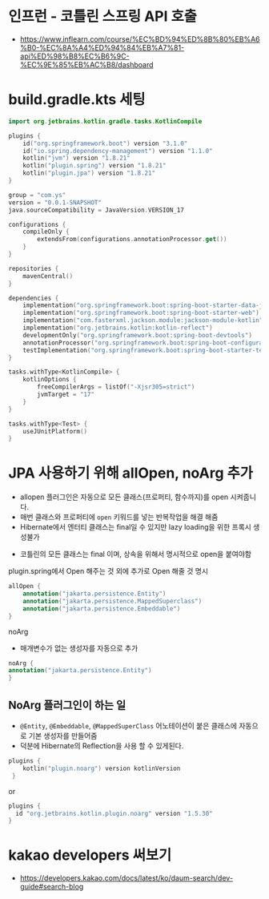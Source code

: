 # 인프런 - 코틀린 스프링 API 호출

* https://www.inflearn.com/course/%EC%BD%94%ED%8B%80%EB%A6%B0-%EC%8A%A4%ED%94%84%EB%A7%81-api%ED%98%B8%EC%B6%9C-%EC%9E%85%EB%AC%B8/dashboard





# build.gradle.kts 세팅

```kotlin
import org.jetbrains.kotlin.gradle.tasks.KotlinCompile

plugins {
    id("org.springframework.boot") version "3.1.0"
    id("io.spring.dependency-management") version "1.1.0"
    kotlin("jvm") version "1.8.21"
    kotlin("plugin.spring") version "1.8.21"
    kotlin("plugin.jpa") version "1.8.21"
}

group = "com.ys"
version = "0.0.1-SNAPSHOT"
java.sourceCompatibility = JavaVersion.VERSION_17

configurations {
    compileOnly {
        extendsFrom(configurations.annotationProcessor.get())
    }
}

repositories {
    mavenCentral()
}

dependencies {
    implementation("org.springframework.boot:spring-boot-starter-data-jpa")
    implementation("org.springframework.boot:spring-boot-starter-web")
    implementation("com.fasterxml.jackson.module:jackson-module-kotlin")
    implementation("org.jetbrains.kotlin:kotlin-reflect")
    developmentOnly("org.springframework.boot:spring-boot-devtools")
    annotationProcessor("org.springframework.boot:spring-boot-configuration-processor")
    testImplementation("org.springframework.boot:spring-boot-starter-test")
}

tasks.withType<KotlinCompile> {
    kotlinOptions {
        freeCompilerArgs = listOf("-Xjsr305=strict")
        jvmTarget = "17"
    }
}

tasks.withType<Test> {
    useJUnitPlatform()
}

```



# JPA 사용하기 위해 allOpen, noArg 추가

- allopen 플러그인은 자동으로 모든 클래스(프로퍼티, 함수까지)를 open 시켜줍니다.
- 매번 클래스와 프로퍼티에 `open` 키워드를 넣는 반복작업을 해결 해줌
- Hibernate에서 엔터티 클래스는 final일 수 있지만 lazy loading을 위한 프록시 생성불가

* 코틀린의 모든 클래스는 final 이며, 상속을 위해서 명시적으로 open을 붙여야함

plugin.spring에서 Open 해주는 것 외에 추가로 Open 해줄 것 명시

```kotlin
allOpen {
	annotation("jakarta.persistence.Entity")
	annotation("jakarta.persistence.MappedSuperclass")
	annotation("jakarta.persistence.Embeddable")
}
```

noArg

* 매개변수가 없는 생성자를 자동으로 추가

```kotlin
noArg {
annotation("jakarta.persistence.Entity")
}
```



## NoArg 플러그인이 하는 일

- `@Entity`, `@Embeddable`, `@MappedSuperClass` 어노테이션이 붙은 클래스에 자동으로 기본 생성자를 만들어줌
- 덕분에 Hibernate의 Reflection을 사용 할 수 있게된다.

```kotlin
plugins {
 	kotlin("plugin.noarg") version kotlinVersion
 }
```

or

```kotlin
plugins {
  id "org.jetbrains.kotlin.plugin.noarg" version "1.5.30"
}
```



# kakao developers 써보기

* https://developers.kakao.com/docs/latest/ko/daum-search/dev-guide#search-blog

